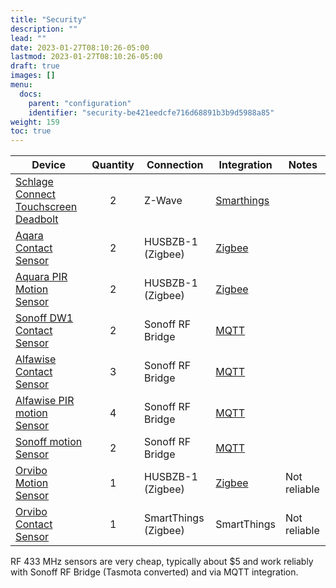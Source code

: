 ```yaml
---
title: "Security"
description: ""
lead: ""
date: 2023-01-27T08:10:26-05:00
lastmod: 2023-01-27T08:10:26-05:00
draft: true
images: []
menu:
  docs:
    parent: "configuration"
    identifier: "security-be421eedcfe716d68891b3b9d5988a85"
weight: 159
toc: true
---
```

| Device                                                       | Quantity | Connection           | Integration                                                  | Notes        |
| ------------------------------------------------------------ | :------: | -------------------- | ------------------------------------------------------------ | ------------ |
| [Schlage Connect Touchscreen Deadbolt](https://amzn.to/2KwXltd) |    2     | Z-Wave     | [Smarthings](https://www.home-assistant.io/integrations/smartthings/) |       |
| [Aqara Contact Sensor](https://www.gearbest.com/access-control/pp_626703.html) |    2     | HUSBZB-1 (Zigbee)    | [Zigbee](https://www.home-assistant.io/integrations/zigbee/) |              |
| [Aquara PIR Motion Sensor](https://www.gearbest.com/alarm-systems/pp_659226.html?wid=1433363) |    2     | HUSBZB-1 (Zigbee)    | [Zigbee](https://www.home-assistant.io/integrations/zigbee/) |              |
| [Sonoff DW1 Contact Sensor](https://sonoff.tech/product/accessories/dw1) |    2     | Sonoff RF Bridge     | [MQTT](https://www.home-assistant.io/integrations/mqtt/)     |              |
| [Alfawise Contact Sensor](https://www.gearbest.com/access-control/pp_009265973897.html) |    3     | Sonoff RF Bridge     | [MQTT](https://www.home-assistant.io/integrations/mqtt/)     |              |
| [Alfawise PIR motion Sensor](https://www.gearbest.com/alarm-systems/pp_009990665530.html) |    4     | Sonoff RF Bridge     | [MQTT](https://www.home-assistant.io/integrations/mqtt/)     |              |
| [Sonoff motion Sensor](https://sonoff.tech/product/accessories/pir2) |    2     | Sonoff RF Bridge     | [MQTT](https://www.home-assistant.io/integrations/mqtt/)     |              |
| [Orvibo Motion Sensor](https://www.orvibo.com/en/product/bodysensor.html) |    1     | HUSBZB-1 (Zigbee)    | [Zigbee](https://www.home-assistant.io/integrations/zigbee/) | Not reliable |
| [Orvibo Contact Sensor](https://www.orvibo.com/en/product/doorsensor.html) |    1     | SmartThings (Zigbee) | SmartThings                                                  | Not reliable |

RF 433 MHz sensors are very cheap, typically about $5 and work reliably with Sonoff RF Bridge (Tasmota converted) and via MQTT integration. 